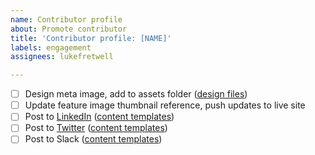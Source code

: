 ```yaml
---
name: Contributor profile
about: Promote contributor
title: 'Contributor profile: [NAME]'
labels: engagement
assignees: lukefretwell

---
```


- [ ] Design meta image, add to assets folder ([design files](https://www.figma.com/file/YkxifLR0Tp05sLIfQGluHO/Proudly-Serving-(branding)?node-id=22%3A2&t=hpfeu4kEW7emWlfS-1))
- [ ] Update feature image thumbnail reference, push updates to live site
- [ ] Post to [LinkedIn](https://www.linkedin.com/company/proudlyserving) ([content templates](https://docs.google.com/document/d/1Fm0Mc9YBesd6gNIr22hIEqrdHPX-gLpbI-pkuXUZ7Yk/edit#heading=h.gx6hp8fv3270))
- [ ] Post to [Twitter](https://twitter.com/proudly_serving) ([content templates](https://docs.google.com/document/d/1Fm0Mc9YBesd6gNIr22hIEqrdHPX-gLpbI-pkuXUZ7Yk/edit#heading=h.gx6hp8fv3270))
- [ ] Post to Slack ([content templates](https://docs.google.com/document/d/1Fm0Mc9YBesd6gNIr22hIEqrdHPX-gLpbI-pkuXUZ7Yk/edit#heading=h.gx6hp8fv3270))
